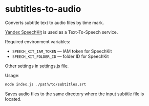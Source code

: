 # subtitles-to-audio

Converts subtitle text to audio files by time mark.

[Yandex SpeechKit](https://cloud.yandex.com/en/services/speechkit) is used as a Text-To-Speech service.

Required environment variables:
- `SPEECH_KIT_IAM_TOKEN` — IAM token for SpeechKit
- `SPEECH_KIT_FOLDER_ID` — folder ID for SpeechKit

Other settings in [settings.js](./settings.js) file.

Usage:
```sh
node index.js ./path/to/subtitles.srt
```

Saves audio files to the same directory where the input subtitle file is located.
